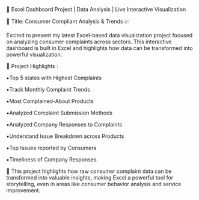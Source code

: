 🚀 Excel Dashboard Project | Data Analysis | Live Interactive Visualization

📍 Title: Consumer Compliant Analysis & Trends 📈 

   Excited to present my latest Excel-based data visualization project focused on analyzing consumer complaints across sectors. This interactive dashboard is built in Excel and highlights how data can be 
   transformed into powerful visualization.

📌 Project Highlights :

▪️Top 5 states with Highest Complaints

▪️Track Monthly Complaint Trends

▪️Most Complained-About Products

▪️Analyzed Complaint Submission Methods

▪️Analyzed Company Responses to Complaints

▪️Understand Issue Breakdown across Products

▪️Top Issues reported by Consumers

▪️Timeliness of Company Responses




🔎 This project highlights how raw consumer complaint data can be transformed into valuable insights, making Excel a powerful tool for storytelling, even in areas like consumer behavior analysis and service improvement.
